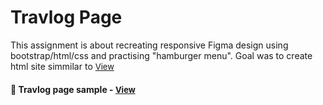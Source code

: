
# Travlog Page

This assignment is about recreating responsive Figma design using bootstrap/html/css and practising "hamburger menu". Goal was to create html site simmilar to  <a href="https://www.figma.com/community/file/1242383980771579992" style="font-size:small;">View</a><h4>

<h4>🔹 Travlog page sample - <a href="https://simonakom.github.io/travlog-landing-page/travlog.html" style="font-size:small;">View</a><h4>

